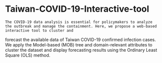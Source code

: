 # Taiwan-COVID-19-Interactive-tool
	The COVID-19 data analysis is essential for policymakers to analyze the outbreak and manage the containment. Here, we propose a web-based interactive tool to cluster and 
  forecast the available data of Taiwan COVID-19 confirmed infection cases. 
	We apply the Model-based (MOB) tree and domain-relevant attributes to cluster the dataset and display forecasting results using the Ordinary Least Square (OLS) method. 
